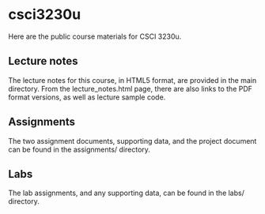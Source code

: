 # csci3230u

Here are the public course materials for CSCI 3230u.

## Lecture notes

The lecture notes for this course, in HTML5 format, are provided in the main directory.  From the lecture_notes.html page, there are also links to the PDF format versions, as well as lecture sample code.

## Assignments

The two assignment documents, supporting data, and the project document can be found in the assignments/ directory.

## Labs

The lab assignments, and any supporting data, can be found in the labs/ directory.